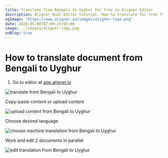 ```yaml
---
title: Translate from Bengali to Uyghur for free in Aligner Editor
description: Aligner Dual Editor Tutorial. How to translate for free from Bengali to Uyghur. Aligner is multilingual document management platform. 
ogImage: "https://www.aligner.io/images/aligner-logo.png"
date: 2020-05-06T07:09:21+03:00
image: ../images/aligner-logo.png
onBlog: true
---
```


# How to translate document from Bengali to Uyghur

1. Go to editor at [app.aligner.io](https://app.aligner.io "Aligner App web page")

![translate from Bengali to Uyghur](../aligner-blank-editor.png "translate from Bengali to Uyghur")

Copy-paste content or upload content

![upload content from Bengali to Uyghur](../aligner-uploaded-document.png "upload content from Bengali to Uyghur")

Choose desired language

![choose machine translation from Bengali to Uyghur](../aligner-language-dropdown.png "choose machine translation from Bengali to Uyghur")

Work and edit 2 documents in parallel

![edit translation from Bengali to Uyghur](../aligner-double-sitded-editor.png "edit translation from Bengali to Uyghur")

